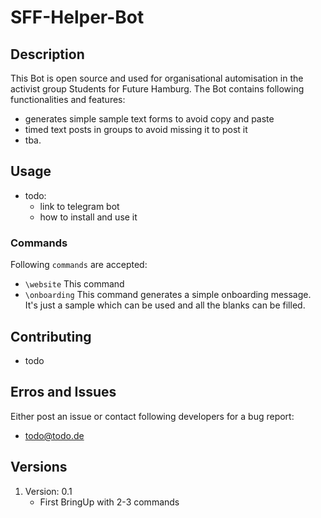 # SFF-Helper-Bot

## Description
This Bot is open source and used for organisational automisation in the activist group Students for Future Hamburg. The Bot contains following functionalities and features:

- generates simple sample text forms to avoid copy and paste
- timed text posts in groups to avoid missing it to post it 
- tba.


## Usage
- todo:
  - link to telegram bot
  - how to install and use it

### Commands

Following `commands` are accepted:
- `\website` This command 
- `\onboarding` This command generates a simple onboarding message. It's just a sample which can be used and all the blanks can be filled.

## Contributing
- todo

## Erros and Issues
Either post an issue or contact following developers for a bug report:

- todo@todo.de

## Versions

1. Version: 0.1
   - First BringUp with 2-3 commands